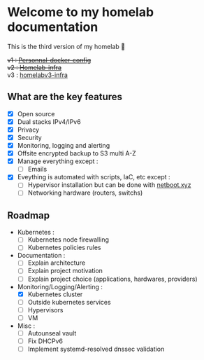# Welcome to my homelab documentation

This is the third version of my homelab :rocket:

~~v1 : [Personnal-docker-config](https://github.com/M0NsTeRRR/Personnal-docker-config)~~  
~~v2 : [Homelab-infra](https://github.com/M0NsTeRRR/Homelab-infra)~~  
v3 : [homelabv3-infra](https://github.com/M0NsTeRRR/homelabv3-infra)

## What are the key features

- [x] Open source
- [x] Dual stacks IPv4/IPv6
- [x] Privacy
- [x] Security
- [x] Monitoring, logging and alerting
- [x] Offsite encrypted backup to S3 multi A-Z
- [x] Manage everything except :
    * [ ] Emails
- [x] Eveything is automated with scripts, IaC, etc except :
    * [ ] Hypervisor installation but can be done with [netboot.xyz](https://netboot.xyz/)
    * [ ] Networking hardware (routers, switchs)

## Roadmap

- Kubernetes :
    * [ ] Kubernetes node firewalling
    * [ ] Kubernetes policies rules
- Documentation :
    * [ ] Explain architecture
    * [ ] Explain project motivation
    * [ ] Explain project choice (applications, hardwares, providers)
- Monitoring/Logging/Alerting :
    * [x] Kubernetes cluster
    * [ ] Outside kubernetes services
    * [ ] Hypervisors
    * [ ] VM
- Misc :
    * [ ] Autounseal vault
    * [ ] Fix DHCPv6
    * [ ] Implement systemd-resolved dnssec validation
